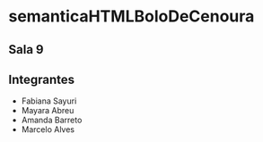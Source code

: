 # semanticaHTMLBoloDeCenoura

## Sala 9
## Integrantes 
  - Fabiana Sayuri
  - Mayara Abreu
  - Amanda Barreto
  - Marcelo Alves
